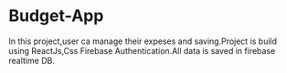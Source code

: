 # Budget-App

In this project,user ca manage their expeses and saving.Project is build using ReactJs,Css Firebase Authentication.All data is saved in firebase realtime DB. 
